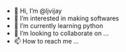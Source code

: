 - 👋 Hi, I’m @ljvijay
- 👀 I’m interested in making softwares
- 🌱 I’m currently learning python
- 💞️ I’m looking to collaborate on ...
- 📫 How to reach me ...

<!---
ljvijay/ljvijay is a ✨ special ✨ repository because its `README.md` (this file) appears on your GitHub profile.
You can click the Preview link to take a look at your changes.
--->
